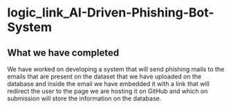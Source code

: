 # logic_link_AI-Driven-Phishing-Bot-System

## What we have completed
We have worked on developing a system that will send phishing mails to the emails that are present on the dataset that we have uploaded on the database and inside the email we have embedded it with a link that will redirect the user to the page we are hosting it on GitHub and which on submission will store the information on the database.
